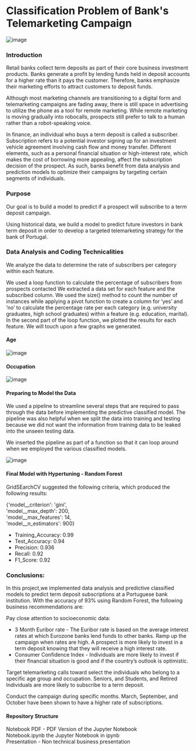 # Classification Problem of Bank's Telemarketing Campaign

![image](https://user-images.githubusercontent.com/44559346/206246271-d6dbdc19-82bc-4bb2-a14b-ce7c7f4eb45b.png)



### Introduction

Retail banks collect term deposits as part of their core business investment products. Banks generate a profit by lending funds held in deposit accounts for a higher rate than it pays the customer. Therefore, banks emphasize their marketing efforts to attract customers to deposit funds. 

Although most marketing channels are transitioning to a digital form and telemarketing campaigns are fading away, there is still space in advertising to utilize the phone as a tool for remote marketing. While remote marketing is moving gradually into robocalls, prospects still prefer to talk to a human rather than a robot-speaking voice.  

In finance, an individual who buys a term deposit is called a subscriber. Subscription refers to a potential investor signing up for an investment vehicle agreement involving cash flow and money transfer. Different elements, such as a personal financial situation or high-interest rate, which makes the cost of borrowing more appealing, affect the subscription decision of the prospect. As such, banks benefit from data analysis and prediction models to optimize their campaigns by targeting certain segments of individuals. 

### Purpose

Our goal is to build a model to predict if a prospect will subscribe to a term deposit campaign.

Using historical data,  we build a model to predict future investors in bank term deposit in order to develop a targeted telemarketing strategy for the bank of Portugal. 

### Data Analysis and Coding Technicalities 

We analyze the data to determine the rate of subscribers per category within each feature. 

We used a loop function to calculate the percentage of subscribers from prospects contacted  We extracted a data set for each feature and the subscribed column. We used the size() method to count the number of instances while  applying a pivot function to create a column for ‘yes’ and ‘no’ to calculate the percentage rate per each category (e.g. university graduates, high school graduates) within a feature (e.g. education, marital). In the second part of the loop function, we plotted the results for each feature. We will touch upon a few graphs we generated. 



#### Age

![image](https://user-images.githubusercontent.com/44559346/206238694-45f84fda-487f-46a0-87c3-75c3a904743f.png)

#### Occupation

![image](https://user-images.githubusercontent.com/44559346/206240767-fe3dfcb6-788e-41bc-ba49-4070988b5267.png)

#### Preparing to Model the Data 

We used a pipeline to streamline several steps that are required to pass through the data before implementing the predictive classified model. The pipeline was also helpful when we split the data into training and testing because we did not want the information from training data to be leaked into the unseen testing data.

We inserted the pipeline as part of a function so that it can loop around when we employed the various classified models. 

![image](https://user-images.githubusercontent.com/44559346/206242169-21a6d050-4091-46c7-a082-bd6866c2d841.png)



#### Final Model with Hypertuning -  Random Forest  
 
 GridSEarchCV suggested the following criteria, which produced the following results:

 {'model__criterion': 'gini', <br />
'model__max_depth': 200, <br />
 'model__max_features': 14, <br />
 'model__n_estimators': 900} <br />

* Training_Accuracy: 0.99 <br />
* Test_Accuracy: 0.94<br />
* Precision: 0.936<br />
* Recall: 0.92<br />
* F1_Score: 0.92<br />



### Conclusions:

In this project,we implemented data analysis and predictive classified models to predict term deposit subscriptions at a Portuguese bank institution. With the accuracy of 93% using Random Forest, the following business recommendations are:

Pay close attention to socioeconomic data:
* 3 Month Euribor rate - The Euribor rate is based on the average interest rates at which Eurozone banks lend funds to other banks. Ramp up the campaign when rates are high. A prospect is more likely to invest in a term deposit knowing that they will receive a high interest rate.
* Consumer Confidence Index - Individuals are more likely to invest if their financial situation is good and if the country’s outlook is optimistic. 

Target telemarketing calls toward select the individuals who belong to a specific age group and occupation. Seniors, and Students, and Retired Individuals are more likely to subscribe to a term deposit. 

Conduct the campaign during specific months. March, September, and October have been shown to have a higher rate of subscriptions.  

#### Repository Structure

Notebook  PDF - PDF Version of the Jupyter Notebook <br />
Notebook.ipynb the Jupyter Notebook in ipynb  <br />
Presentation  - Non technical business presentation <br />


